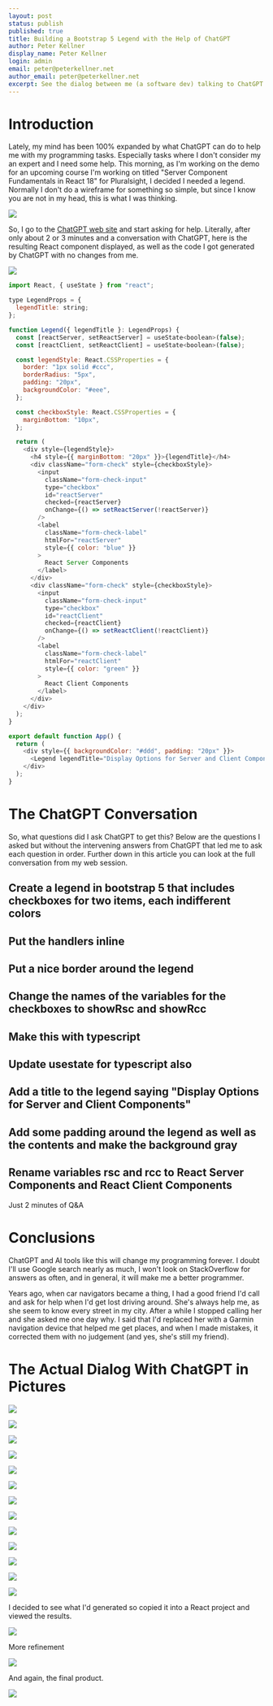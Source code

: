 ```yaml
---
layout: post
status: publish
published: true
title: Building a Bootstrap 5 Legend with the Help of ChatGPT 
author: Peter Kellner
display_name: Peter Kellner
login: admin
email: peter@peterkellner.net
author_email: peter@peterkellner.net
excerpt: See the dialog between me (a software dev) talking to ChatGPT to build a simple legend using ChatGPT. As a non bootstrap wizard, this only took me about 2 minutes in total and I got a very impressive legend built in Bootstrap 4 as a React / TypeScript component.
---
```


# Introduction

Lately, my mind has been 100% expanded by what ChatGPT can do to help me with my programming tasks. Especially tasks where I don't consider my an expert and I need some help. This morning, as I'm working on the demo for an upcoming course I'm working on titled "Server Component Fundamentals in React 18" for Pluralsight, I decided I needed a legend. Normally I don't do a wireframe for something so simple, but since I know you are not in my head, this is what I was thinking.

![](../assets/posts/2023-04-02-building-a-bootstrap-5-legend-with-chatgpt-help/0.png)

So, I go to the <a href="https://chat.openai.com/chat" target="_blank">ChatGPT web site</a> and start asking for help. Literally, after only about 2 or 3 minutes and a conversation with ChatGPT, here is the resulting React component displayed, as well as the code I got generated by ChatGPT with no changes from me.

![](../assets/posts/2023-04-02-building-a-bootstrap-5-legend-with-chatgpt-help/17.png)


```JavaScript
import React, { useState } from "react";

type LegendProps = {
  legendTitle: string;
};

function Legend({ legendTitle }: LegendProps) {
  const [reactServer, setReactServer] = useState<boolean>(false);
  const [reactClient, setReactClient] = useState<boolean>(false);

  const legendStyle: React.CSSProperties = {
    border: "1px solid #ccc",
    borderRadius: "5px",
    padding: "20px",
    backgroundColor: "#eee",
  };

  const checkboxStyle: React.CSSProperties = {
    marginBottom: "10px",
  };

  return (
    <div style={legendStyle}>
      <h4 style={{ marginBottom: "20px" }}>{legendTitle}</h4>
      <div className="form-check" style={checkboxStyle}>
        <input
          className="form-check-input"
          type="checkbox"
          id="reactServer"
          checked={reactServer}
          onChange={() => setReactServer(!reactServer)}
        />
        <label
          className="form-check-label"
          htmlFor="reactServer"
          style={{ color: "blue" }}
        >
          React Server Components
        </label>
      </div>
      <div className="form-check" style={checkboxStyle}>
        <input
          className="form-check-input"
          type="checkbox"
          id="reactClient"
          checked={reactClient}
          onChange={() => setReactClient(!reactClient)}
        />
        <label
          className="form-check-label"
          htmlFor="reactClient"
          style={{ color: "green" }}
        >
          React Client Components
        </label>
      </div>
    </div>
  );
}

export default function App() {
  return (
    <div style={{ backgroundColor: "#ddd", padding: "20px" }}>
      <Legend legendTitle="Display Options for Server and Client Components" />
    </div>
  );
}

```

# The ChatGPT Conversation

So, what questions did I ask ChatGPT to get this?  Below are the questions I asked but without the intervening answers from ChatGPT that led me to ask each question in order.  Further down in this article you can look at the full conversation from my web session.

## Create a legend in bootstrap 5 that includes checkboxes for two items, each indifferent colors

## Put the handlers inline

## Put a nice border around the legend

## Change the names of the variables for the checkboxes to showRsc and showRcc

## Make this with typescript

## Update usestate for typescript also

## Add a title to the legend saying "Display Options for Server and Client Components"

## Add some padding around the legend as well as the contents and make the background gray

## Rename variables rsc and rcc to React Server Components and React Client Components

Just 2 minutes of Q&A

# Conclusions

ChatGPT and AI tools like this will change my programming forever. I doubt I'll use Google search nearly as much, I won't look on StackOverflow for answers as often, and in general, it will make me a better programmer.

Years ago, when car navigators became a thing, I had a good friend I'd call and ask for help when I'd get lost driving around. She's always help me, as she seem to know every street in my city.  After a while I stopped calling her and she asked me one day why. I said that I'd replaced her with a Garmin navigation device that helped me get places, and when I made mistakes, it corrected them with no judgement (and yes, she's still my friend).

# The Actual Dialog With ChatGPT in Pictures

![](../assets/posts/2023-04-02-building-a-bootstrap-5-legend-with-chatgpt-help/2.png)


![](../assets/posts/2023-04-02-building-a-bootstrap-5-legend-with-chatgpt-help/3.png)

![](../assets/posts/2023-04-02-building-a-bootstrap-5-legend-with-chatgpt-help/4.png)

![](../assets/posts/2023-04-02-building-a-bootstrap-5-legend-with-chatgpt-help/5.png)

![](../assets/posts/2023-04-02-building-a-bootstrap-5-legend-with-chatgpt-help/6.png)

![](../assets/posts/2023-04-02-building-a-bootstrap-5-legend-with-chatgpt-help/7.png)

![](../assets/posts/2023-04-02-building-a-bootstrap-5-legend-with-chatgpt-help/8.png)

![](../assets/posts/2023-04-02-building-a-bootstrap-5-legend-with-chatgpt-help/9.png)

![](../assets/posts/2023-04-02-building-a-bootstrap-5-legend-with-chatgpt-help/10.png)

![](../assets/posts/2023-04-02-building-a-bootstrap-5-legend-with-chatgpt-help/11.png)

![](../assets/posts/2023-04-02-building-a-bootstrap-5-legend-with-chatgpt-help/12.png)

![](../assets/posts/2023-04-02-building-a-bootstrap-5-legend-with-chatgpt-help/13.png)

![](../assets/posts/2023-04-02-building-a-bootstrap-5-legend-with-chatgpt-help/14.png)

I decided to see what I'd generated so copied it into a React project and viewed the results.

![](../assets/posts/2023-04-02-building-a-bootstrap-5-legend-with-chatgpt-help/15.png)

More refinement

![](../assets/posts/2023-04-02-building-a-bootstrap-5-legend-with-chatgpt-help/16.png)

And again, the final product.

![](../assets/posts/2023-04-02-building-a-bootstrap-5-legend-with-chatgpt-help/17.png)
